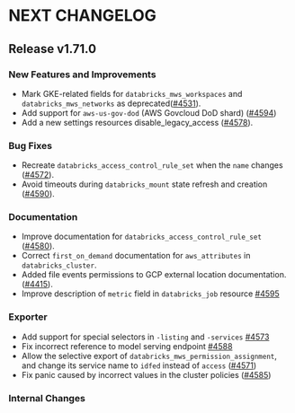 # NEXT CHANGELOG

## Release v1.71.0

### New Features and Improvements

 * Mark GKE-related fields for `databricks_mws_workspaces` and `databricks_mws_networks` as deprecated([#4531](https://github.com/databricks/terraform-provider-databricks/pull/4531)).
 * Add support for `aws-us-gov-dod` (AWS Govcloud DoD shard) ([#4594](https://github.com/databricks/terraform-provider-databricks/pull/4594/commits/5ac01118f546070ae5b8938f06807c8325d0f5d7))
 * Add a new settings resources disable_legacy_access ([#4578](https://github.com/databricks/terraform-provider-databricks/pull/4578)).

### Bug Fixes

 * Recreate `databricks_access_control_rule_set` when the `name` changes ([#4572](https://github.com/databricks/terraform-provider-databricks/pull/4572)).
 * Avoid timeouts during `databricks_mount` state refresh and creation ([#4590](https://github.com/databricks/terraform-provider-databricks/pull/4590)).

### Documentation

 * Improve documentation for `databricks_access_control_rule_set` ([#4580](https://github.com/databricks/terraform-provider-databricks/pull/4580)).
 * Correct `first_on_demand` documentation for `aws_attributes` in `databricks_cluster`.
 * Added file events permissions to GCP external location documentation. ([#4415](https://github.com/databricks/terraform-provider-databricks/pull/4415)).
 * Improve description of `metric` field in `databricks_job` resource [#4595](https://github.com/databricks/terraform-provider-databricks/pull/4595)

### Exporter

 * Add support for special selectors in `-listing` and `-services` [#4573](https://github.com/databricks/terraform-provider-databricks/pull/4573)
 * Fix incorrect reference to model serving endpoint [#4588](https://github.com/databricks/terraform-provider-databricks/pull/4588)
 * Allow the selective export of `databricks_mws_permission_assignment`, and change its service name to `idfed` instead of `access` ([#4571](https://github.com/databricks/terraform-provider-databricks/pull/4571))
  * Fix panic caused by incorrect values in the cluster policies ([#4585](https://github.com/databricks/terraform-provider-databricks/pull/4585))

### Internal Changes
